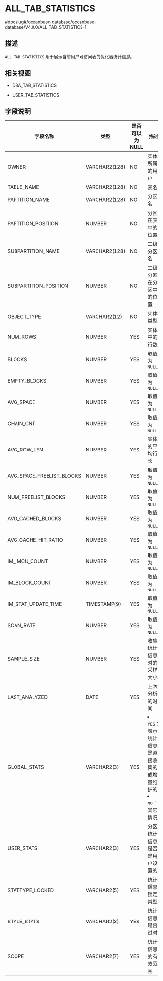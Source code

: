 ALL_TAB_STATISTICS 
=======================================
#docslug#/oceanbase-database/oceanbase-database/V4.0.0/ALL_TAB_STATISTICS-1


描述 
--------------------

`ALL_TAB_STATISTICS` 用于展示当前用户可访问表的优化器统计信息。

相关视图 
----------------------

* DBA_TAB_STATISTICS
  

* USER_TAB_STATISTICS
  




字段说明 
----------------------



|           字段名称            |      类型       | **是否可以为 NULL** |                                                               描述                                                               |
|---------------------------|---------------|----------------|--------------------------------------------------------------------------------------------------------------------------------|
| OWNER                     | VARCHAR2(128) | NO             | 实体所属的用户                                                                                                                        |
| TABLE_NAME                | VARCHAR2(128) | NO             | 表名                                                                                                                             |
| PARTITION_NAME            | VARCHAR2(128) | NO             | 分区名                                                                                                                            |
| PARTITION_POSITION        | NUMBER        | NO             | 分区在表中的位置                                                                                                                       |
| SUBPARTITION_NAME         | VARCHAR2(128) | NO             | 二级分区名                                                                                                                          |
| SUBPARTITION_POSITION     | NUMBER        | NO             | 二级分区在分区中的位置                                                                                                                    |
| OBJECT_TYPE               | VARCHAR2(12)  | NO             | 实体类型                                                                                                                           |
| NUM_ROWS                  | NUMBER        | YES            | 实体中的行数                                                                                                                         |
| BLOCKS                    | NUMBER        | YES            | 取值为 `NULL`                                                                                                                     |
| EMPTY_BLOCKS              | NUMBER        | YES            | 取值为 `NULL`                                                                                                                     |
| AVG_SPACE                 | NUMBER        | YES            | 取值为 `NULL`                                                                                                                     |
| CHAIN_CNT                 | NUMBER        | YES            | 取值为 `NULL`                                                                                                                     |
| AVG_ROW_LEN               | NUMBER        | YES            | 实体的平均行长                                                                                                                        |
| AVG_SPACE_FREELIST_BLOCKS | NUMBER        | YES            | 取值为 `NULL`                                                                                                                     |
| NUM_FREELIST_BLOCKS       | NUMBER        | YES            | 取值为 `NULL`                                                                                                                     |
| AVG_CACHED_BLOCKS         | NUMBER        | YES            | 取值为 `NULL`                                                                                                                     |
| AVG_CACHE_HIT_RATIO       | NUMBER        | YES            | 取值为 `NULL`                                                                                                                     |
| IM_IMCU_COUNT             | NUMBER        | YES            | 取值为 `NULL`                                                                                                                     |
| IM_BLOCK_COUNT            | NUMBER        | YES            | 取值为 `NULL`                                                                                                                     |
| IM_STAT_UPDATE_TIME       | TIMESTAMP(9)  | YES            | 取值为 `NULL`                                                                                                                     |
| SCAN_RATE                 | NUMBER        | YES            | 取值为 `NULL`                                                                                                                     |
| SAMPLE_SIZE               | NUMBER        | YES            | 收集统计信息时的采样大小                                                                                                                   |
| LAST_ANALYZED             | DATE          | YES            | 上次分析的时间                                                                                                                        |
| GLOBAL_STATS              | VARCHAR2(3)   | YES            | <li> `YES`：表示统计信息是直接收集的或增量维护的   <li> `NO`：其它情况    |
| USER_STATS                | VARCHAR2(3)   | YES            | 分区统计信息是否是用户设置的                                                                                                                 |
| STATTYPE_LOCKED           | VARCHAR2(5)   | YES            | 统计信息锁定类型                                                                                                                       |
| STALE_STATS               | VARCHAR2(3)   | YES            | 统计信息是否过时                                                                                                                       |
| SCOPE                     | VARCHAR2(7)   | YES            | 统计信息的有效范围                                                                                                                      |


